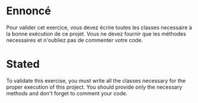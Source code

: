 # Ennoncé
Pour valider cet exercice, vous devez écrire toutes les classes necessaire à la bonne exécution de ce projet.
Vous ne devez fournir que les méthodes necessaires et n'oubliez pas de commenter votre code.

# Stated
To validate this exercise, you must write all the classes necessary for the proper execution of this project.
You should provide only the necessary methods and don't forget to comment your code.
